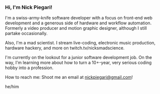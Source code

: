 ### Hi, I'm Nick Piegari!

I'm a swiss-army-knife software developer with a focus on front-end web development and a generous side of hardware and workflow automation.  Formerly a video producer and motion graphic designer, although I still partake occasionally.

Also, I'm a mad scientist.  I stream live-coding, electronic music production, hardware hackery, and more on twitch.tv/nicksmadscience.

I'm currently on the lookout for a junior software development job.  On the way, I'm learning more about how to turn a 10+-year, very serious coding hobby into a profession.

How to reach me:  Shoot me an email at nickpiegari@gmail.com!

he/him

<!--
**nicksmadscience/nicksmadscience** is a ✨ _special_ ✨ repository because its `README.md` (this file) appears on your GitHub profile.

Here are some ideas to get you started:

- 🔭 I’m currently working on ...
- 🌱 I’m currently learning ...
- 👯 I’m looking to collaborate on ...
- 🤔 I’m looking for help with ...
- 💬 Ask me about ...
- 📫 How to reach me: ...
- 😄 Pronouns: ...
- ⚡ Fun fact: ...
-->
